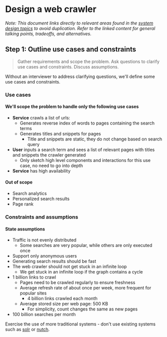 # Design a web crawler

*Note: This document links directly to relevant areas found in the [system design topics](https://github.com/donnemartin/system-design-primer#index-of-system-design-topics) to avoid duplication.  Refer to the linked content for general talking points, tradeoffs, and alternatives.*

## Step 1: Outline use cases and constraints

> Gather requirements and scope the problem.
> Ask questions to clarify use cases and constraints.
> Discuss assumptions.

Without an interviewer to address clarifying questions, we'll define some use cases and constraints.

### Use cases

#### We'll scope the problem to handle only the following use cases

* **Service** crawls a list of urls:
    * Generates reverse index of words to pages containing the search terms
    * Generates titles and snippets for pages
        * Title and snippets are static, they do not change based on search query
* **User** inputs a search term and sees a list of relevant pages with titles and snippets  the crawler generated
    * Only sketch high level components and interactions for this use case, no need to go into depth
* **Service** has high availability

#### Out of scope

* Search analytics
* Personalized search results
* Page rank

### Constraints and assumptions

#### State assumptions

* Traffic is not evenly distributed
    * Some searches are very popular, while others are only executed once
* Support only anonymous users
* Generating search results should be fast
* The web crawler should not get stuck in an infinite loop
    * We get stuck in an infinite loop if the graph contains a cycle
* 1 billion links to crawl
    * Pages need to be crawled regularly to ensure freshness
    * Average refresh rate of about once per week, more frequent for popular sites
        * 4 billion links crawled each month
    * Average stored size per web page: 500 KB
        * For simplicity, count changes the same as new pages
* 100 billion searches per month

Exercise the use of more traditional systems - don't use existing systems such as [solr](http://lucene.apache.org/solr/) or [nutch](http://nutch.apache.org/).

